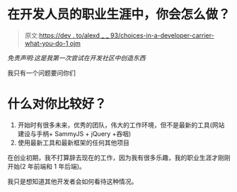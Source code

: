 # 在开发人员的职业生涯中，你会怎么做？

> 原文:[https://dev . to/alexd _ _ 93/choices-in-a-developer-carrier-what-you-do-1 ojm](https://dev.to/alexd__93/choices-in-a-developer-carreer-what-would-you-do-1ojm)

*免责声明:这是我第一次尝试在开发社区中创造东西*

我只有一个问题要问你们

# [](#whats-better-for-you)什么对你比较好？

1.  开始时有很多未来，优秀的团队，伟大的工作环境，但不是最新的工具(网站建设与手柄+ SammyJS + jQuery +吞咽)
2.  使用最新工具和最新框架的任何其他项目

在创业初期，我不打算辞去现在的工作，因为我有很多乐趣，我的职业生涯才刚刚开始(2 年前端和 1 年后端)。

我只是想知道其他开发者会如何看待这种情况。